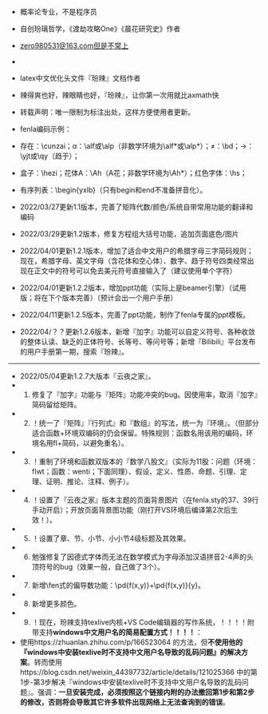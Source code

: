 - 概率论专业，不是程序员
- 自创玢璃哲学，《渡劫攻略One》《晨花研究史》作者
- zero980531@163.com但是不常上
- 
- latex中文优化头文件『玢辣』文档作者
- 辣得爽也好，辣眼睛也好，『玢辣』，让你第一次用就比axmath快
- 转载声明：唯一限制为标注出处，这样方便使用者更新。


- fenla编码示例：
- 存在：\cunzai；α：\alf或\alp（非数学环境为\alf\*或\alp*）；≠：\bd；→：\yjt或\qy（趋于）；
- 盒子：\hezi；花体A：\Ah（A花；非数学环境为\Ah*）；红色字体：\hs；
- 有序列表：\begin{yxlb}（只有begin和end不准备拼音化）。


- 2022/03/27更新1.1版本，完善了矩阵代数/颜色/系统自带常用功能的翻译和编码
- 2022/03/29更新1.2版本，修复方程组大括号功能，追加页面底色/图片
- 2022/04/01更新1.2.1版本，增加了适合中文用户的希腊字母三字简码规则；现在，希腊字母、英文字母（含花体和空心体）、数字、趋于符号四类经常出现在正文中的符号可以免去美元符号直接输入了（建议使用单个字符）
- 2022/04/01更新1.2.2版本，增加ppt功能（实际上是beamer引擎）（试用版；将在下个版本完善）（预计会出一个用户手册）
- 2022/04/11更新1.2.5版本，完善了ppt功能，制作了fenla专属的ppt模板。
- 2022/04/？？更新1.2.6版本，新增『加字』功能可以自定义符号、各种收敛的整体认读、缺乏的正体符号、长等号、等问号等；新增『Bilibili』平台发布的用户手册第一期，搜索『玢辣』。
- -----------------------------------------------------------------
- 2022/05/04更新1.2.7大版本『云夜之家』。
- 1. 修复了『加字』功能与『矩阵』功能冲突的bug。因使用率，取消『加字』简码留给矩阵。
- 2. ！统一了『矩阵』『行列式』和『数组』的写法，统一为『环境』。（但部分适合函数+环境双编码的仍会保留。特殊规则：函数名用该用的编码，环境名用fl+简码，以避免重名）。
- 3. ！重制了环境和函数双版本的『数学八股文』（实际为11股：问题（环境：flwt；函数：wenti；下面同理）、假设、定义、性质、命题、引理、定理、证明、推论、注释、例子）。
- 4. ！设置了『云夜之家』版本主题的页面背景图片（在fenla.sty的37、39行手动开启）；开放页面背景图功能（刚打开VS环境后编译第2次后生效！）。
- 5. ！设置了章、节、小节、小小节4级标题及其效果。
- 6. 勉强修复了因德式字体而无法在数学模式为字母添加汉语拼音2-4声的头顶符号的bug（效果一般，自己做了3个）。
- 7. 新增\fen式的偏导数功能：\pd{f(x,y)}+\pd{f(x,y)}{y}。
- 8. 新增更多颜色。
- 9. ！现在，玢辣支持texlive内核+VS Code编辑器的写作系统，！！！！附带支持**windows中文用户名的简易配置方式！！！！**：
- 使用https://zhuanlan.zhihu.com/p/166523064 的方法，但**不使用他的『windows中安装texlive时不支持中文用户名导致的乱码问题』的解决方案**。转而使用https://blog.csdn.net/weixin\_44397732/article/details/121025366 中的第1步-第3步解决『windows中安装texlive时不支持中文用户名导致的乱码问题』。强调：**一旦安装完成，必须按照这个链接内附的办法撤回第1步和第2步的修改，否则将会导致其它许多软件出现网络上无法查询到的错误**。

